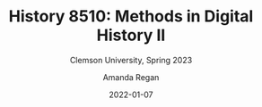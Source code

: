 ---
author: Amanda Regan
comments: false
date: 2022-01-07
title: "History 8510: Methods in Digital History II"
subtitle: "Clemson University, Spring 2023"
officehours: My office hours are flexible and you can schedule a time to meet with me.
officehourslink: https://fantastical.app/aeregan/office-hours
officelocation: Hardin Hall 004
ssemester: Spring 2023
type: courses
extras: Meets in person unless noted otherwise.
meetingdays: Tuesday
university: Clemson University
credithours: 3
section1time: 4-6:30pm
location: Hardin Hall Digital Lab, xxx.
coursebanner: /images/banner-3050fall22.png
draft: TRUE
---